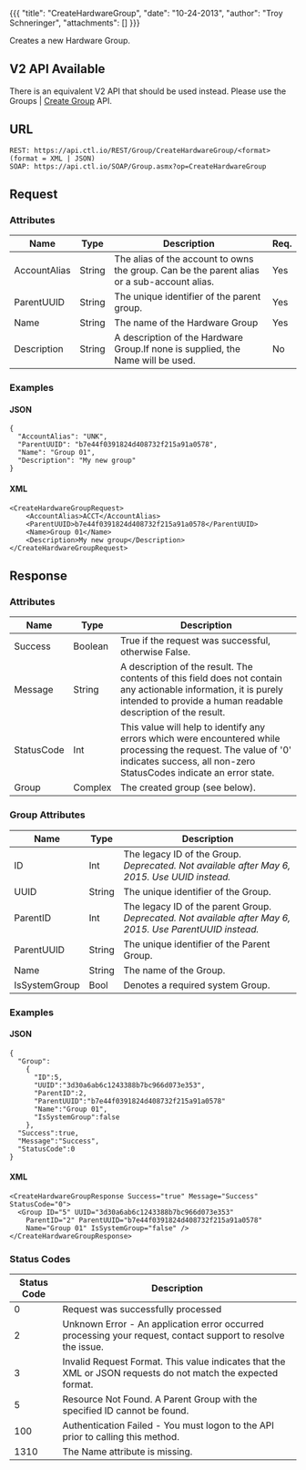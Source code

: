 {{{
  "title": "CreateHardwareGroup",
  "date": "10-24-2013",
  "author": "Troy Schneringer",
  "attachments": []
}}}

Creates a new Hardware Group.

<div class="alert alert-warning">
<h2>V2 API Available</h2>
There is an equivalent V2 API that should be used instead. Please use the Groups | <a href="../v2/#groups-create-group">Create Group</a> API.
</div>

## URL

    REST: https://api.ctl.io/REST/Group/CreateHardwareGroup/<format> (format = XML | JSON)
    SOAP: https://api.ctl.io/SOAP/Group.asmx?op=CreateHardwareGroup

## Request

### Attributes

| Name | Type | Description | Req. |
| --- | --- | --- | --- |
| AccountAlias | String | The alias of the account to owns the group. Can be the parent alias or a sub-account alias. | Yes |
| ParentUUID | String | The unique identifier of the parent group. | Yes |
| Name | String | The name of the Hardware Group | Yes |
| Description | String | A description of the Hardware Group.If none is supplied, the Name will be used. | No |

### Examples

#### JSON

    {
      "AccountAlias": "UNK",
      "ParentUUID": "b7e44f0391824d408732f215a91a0578",
      "Name": "Group 01",
      "Description": "My new group"
    }

#### XML

    <CreateHardwareGroupRequest>
        <AccountAlias>ACCT</AccountAlias>
        <ParentUUID>b7e44f0391824d408732f215a91a0578</ParentUUID>
        <Name>Group 01</Name>
        <Description>My new group</Description>
    </CreateHardwareGroupRequest>

## Response

### Attributes

| Name | Type | Description |
| --- | --- | --- |
| Success | Boolean | True if the request was successful, otherwise False. |
| Message | String | A description of the result. The contents of this field does not contain any actionable information, it is purely intended to provide a human readable description of the result. |
| StatusCode | Int | This value will help to identify any errors which were encountered while processing the request. The value of '0' indicates success, all non-zero StatusCodes indicate an error state. |
| Group | Complex | The created group (see below). |

### Group Attributes

| Name | Type | Description |
| --- | --- | --- |
| ID | Int | The legacy ID of the Group.<br/>_Deprecated. Not available after May 6, 2015. Use UUID instead._ |
| UUID | String | The unique identifier of the Group. |
| ParentID | Int | The legacy ID of the parent Group.<br/>_Deprecated. Not available after May 6, 2015. Use ParentUUID instead._ |
| ParentUUID | String | The unique identifier of the Parent Group. |
| Name | String | The name of the Group. |
| IsSystemGroup | Bool | Denotes a required system Group. |

### Examples

#### JSON

    {
      "Group":
        {
          "ID":5,
          "UUID":"3d30a6ab6c1243388b7bc966d073e353",
          "ParentID":2,
          "ParentUUID":"b7e44f0391824d408732f215a91a0578"
          "Name":"Group 01",
          "IsSystemGroup":false
        },
      "Success":true,
      "Message":"Success",
      "StatusCode":0
    }


#### XML

    <CreateHardwareGroupResponse Success="true" Message="Success" StatusCode="0">
      <Group ID="5" UUID="3d30a6ab6c1243388b7bc966d073e353"
        ParentID="2" ParentUUID="b7e44f0391824d408732f215a91a0578"
        Name="Group 01" IsSystemGroup="false" />
    </CreateHardwareGroupResponse>

### Status Codes

| Status Code | Description |
| --- | --- |
| 0 | Request was successfully processed |
| 2 | Unknown Error - An application error occurred processing your request, contact support to resolve the issue. |
| 3 | Invalid Request Format. This value indicates that the XML or JSON requests do not match the expected format. |
| 5 | Resource Not Found.  A Parent Group with the specified ID cannot be found. |
| 100 | Authentication Failed - You must logon to the API prior to calling this method. |
| 1310 | The Name attribute is missing. |
